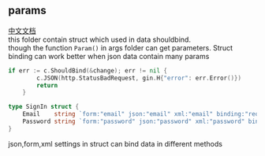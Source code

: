 ## params
[中文文档](https://github.com/ruilisi/go-pangu/blob/master/params/READMECN.md)<br>
this folder contain struct which used in data shouldbind.<br>
though the function `Param()` in args folder can get parameters. Struct binding can work better when json data contain many params<br>
```go
if err := c.ShouldBind(&change); err != nil {
		c.JSON(http.StatusBadRequest, gin.H{"error": err.Error()})
		return
	}
```


```go
type SignIn struct {
	Email    string `form:"email" json:"email" xml:"email" binding:"required"`
	Password string `form:"password" json:"password" xml:"password" binding:"required"`
}
```
json,form,xml settings in struct can bind data in different methods
